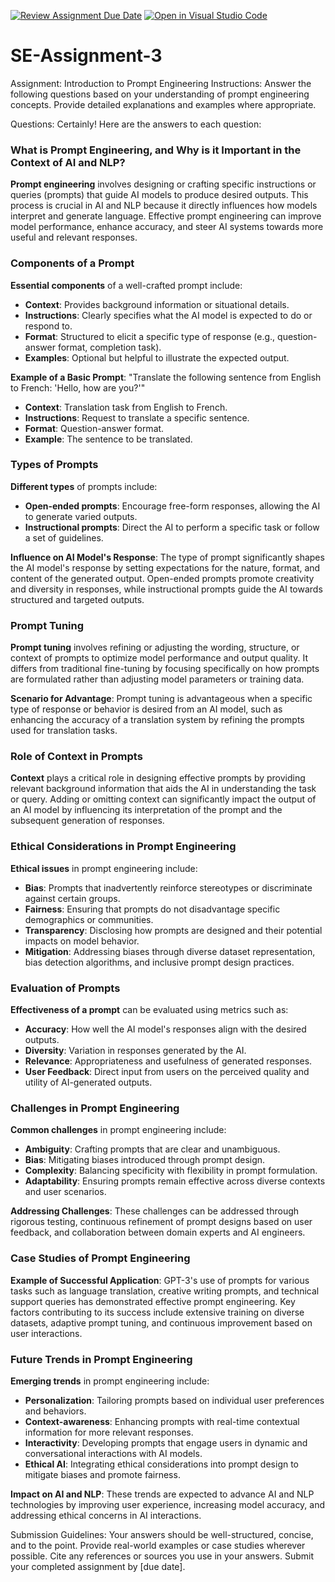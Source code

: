 [![Review Assignment Due Date](https://classroom.github.com/assets/deadline-readme-button-22041afd0340ce965d47ae6ef1cefeee28c7c493a6346c4f15d667ab976d596c.svg)](https://classroom.github.com/a/UpfcA4qp)
[![Open in Visual Studio Code](https://classroom.github.com/assets/open-in-vscode-2e0aaae1b6195c2367325f4f02e2d04e9abb55f0b24a779b69b11b9e10269abc.svg)](https://classroom.github.com/online_ide?assignment_repo_id=15314924&assignment_repo_type=AssignmentRepo)
# SE-Assignment-3
Assignment: Introduction to Prompt Engineering
Instructions:
Answer the following questions based on your understanding of prompt engineering concepts. Provide detailed explanations and examples where appropriate.

Questions:
Certainly! Here are the answers to each question:

### What is Prompt Engineering, and Why is it Important in the Context of AI and NLP?

**Prompt engineering** involves designing or crafting specific instructions or queries (prompts) that guide AI models to produce desired outputs. This process is crucial in AI and NLP because it directly influences how models interpret and generate language. Effective prompt engineering can improve model performance, enhance accuracy, and steer AI systems towards more useful and relevant responses.

### Components of a Prompt

**Essential components** of a well-crafted prompt include:
- **Context**: Provides background information or situational details.
- **Instructions**: Clearly specifies what the AI model is expected to do or respond to.
- **Format**: Structured to elicit a specific type of response (e.g., question-answer format, completion task).
- **Examples**: Optional but helpful to illustrate the expected output.

**Example of a Basic Prompt**: "Translate the following sentence from English to French: 'Hello, how are you?'"

- **Context**: Translation task from English to French.
- **Instructions**: Request to translate a specific sentence.
- **Format**: Question-answer format.
- **Example**: The sentence to be translated.

### Types of Prompts

**Different types** of prompts include:
- **Open-ended prompts**: Encourage free-form responses, allowing the AI to generate varied outputs.
- **Instructional prompts**: Direct the AI to perform a specific task or follow a set of guidelines.

**Influence on AI Model's Response**: The type of prompt significantly shapes the AI model's response by setting expectations for the nature, format, and content of the generated output. Open-ended prompts promote creativity and diversity in responses, while instructional prompts guide the AI towards structured and targeted outputs.

### Prompt Tuning

**Prompt tuning** involves refining or adjusting the wording, structure, or context of prompts to optimize model performance and output quality. It differs from traditional fine-tuning by focusing specifically on how prompts are formulated rather than adjusting model parameters or training data.

**Scenario for Advantage**: Prompt tuning is advantageous when a specific type of response or behavior is desired from an AI model, such as enhancing the accuracy of a translation system by refining the prompts used for translation tasks.

### Role of Context in Prompts

**Context** plays a critical role in designing effective prompts by providing relevant background information that aids the AI in understanding the task or query. Adding or omitting context can significantly impact the output of an AI model by influencing its interpretation of the prompt and the subsequent generation of responses.

### Ethical Considerations in Prompt Engineering

**Ethical issues** in prompt engineering include:
- **Bias**: Prompts that inadvertently reinforce stereotypes or discriminate against certain groups.
- **Fairness**: Ensuring that prompts do not disadvantage specific demographics or communities.
- **Transparency**: Disclosing how prompts are designed and their potential impacts on model behavior.
- **Mitigation**: Addressing biases through diverse dataset representation, bias detection algorithms, and inclusive prompt design practices.

### Evaluation of Prompts

**Effectiveness of a prompt** can be evaluated using metrics such as:
- **Accuracy**: How well the AI model's responses align with the desired outputs.
- **Diversity**: Variation in responses generated by the AI.
- **Relevance**: Appropriateness and usefulness of generated responses.
- **User Feedback**: Direct input from users on the perceived quality and utility of AI-generated outputs.

### Challenges in Prompt Engineering

**Common challenges** in prompt engineering include:
- **Ambiguity**: Crafting prompts that are clear and unambiguous.
- **Bias**: Mitigating biases introduced through prompt design.
- **Complexity**: Balancing specificity with flexibility in prompt formulation.
- **Adaptability**: Ensuring prompts remain effective across diverse contexts and user scenarios.

**Addressing Challenges**: These challenges can be addressed through rigorous testing, continuous refinement of prompt designs based on user feedback, and collaboration between domain experts and AI engineers.

### Case Studies of Prompt Engineering

**Example of Successful Application**: GPT-3's use of prompts for various tasks such as language translation, creative writing prompts, and technical support queries has demonstrated effective prompt engineering. Key factors contributing to its success include extensive training on diverse datasets, adaptive prompt tuning, and continuous improvement based on user interactions.

### Future Trends in Prompt Engineering

**Emerging trends** in prompt engineering include:
- **Personalization**: Tailoring prompts based on individual user preferences and behaviors.
- **Context-awareness**: Enhancing prompts with real-time contextual information for more relevant responses.
- **Interactivity**: Developing prompts that engage users in dynamic and conversational interactions with AI models.
- **Ethical AI**: Integrating ethical considerations into prompt design to mitigate biases and promote fairness.

**Impact on AI and NLP**: These trends are expected to advance AI and NLP technologies by improving user experience, increasing model accuracy, and addressing ethical concerns in AI interactions.



Submission Guidelines:
Your answers should be well-structured, concise, and to the point.
Provide real-world examples or case studies wherever possible.
Cite any references or sources you use in your answers.
Submit your completed assignment by [due date].
